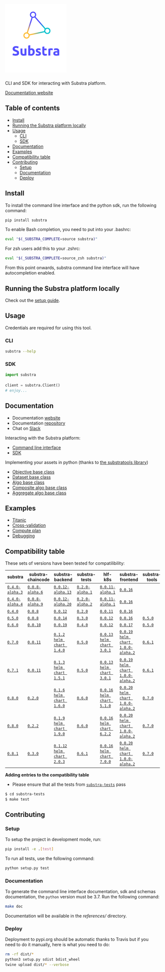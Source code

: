 <h1><img src="substra-logo.svg" alt="substra" width="200"/></h1>

CLI and SDK for interacting with Substra platform.

[Documentation website](https://doc.substra.ai/)

## Table of contents

- [Install](#install)
- [Running the Substra platform locally](#running-the-substra-platform-locally)
- [Usage](#usage)
  - [CLI](#cli)
  - [SDK](#sdk)
- [Documentation](#documentation)
- [Examples](#examples)
- [Compatibility table](#compatibility-table)
- [Contributing](#contributing)
  - [Setup](#setup)
  - [Documentation](#documentation-1)
  - [Deploy](#deploy)

## Install

To install the command line interface and the python sdk, run the following command:

```sh
pip install substra
```

To enable Bash completion, you need to put into your .bashrc:

```sh
eval "$(_SUBSTRA_COMPLETE=source substra)"
```

For zsh users add this to your .zshrc:

```sh
eval "$(_SUBSTRA_COMPLETE=source_zsh substra)"
```

From this point onwards, substra command line interface will have autocompletion enabled.

## Running the Substra platform locally

Check out the [setup guide](https://doc.substra.ai/setup/local_install_skaffold.html).

## Usage

Credentials are required for using this tool.

### CLI

```sh
substra --help
```

### SDK

```python
import substra

client = substra.Client()
# enjoy...
```

## Documentation

- Documentation [website](https://doc.substra.ai)
- Documentation [repository](https://github.com/SubstraFoundation/substra-documentation)
- Chat on [Slack](https://substra-workspace.slack.com)

Interacting with the Substra platform:

- [Command line interface](./references/cli.md)
- [SDK](./references/sdk.md)

Implementing your assets in python (thanks to [the substratools library](https://github.com/substrafoundation/substra-tools))

- [Objective base class](https://github.com/SubstraFoundation/substra-tools/blob/master/docs/api.md#metrics)
- [Dataset base class](https://github.com/SubstraFoundation/substra-tools/blob/master/docs/api.md#opener)
- [Algo base class](https://github.com/SubstraFoundation/substra-tools/blob/master/docs/api.md#algo)
- [Composite algo base class](https://github.com/SubstraFoundation/substra-tools/blob/master/docs/api.md#compositealgo)
- [Aggregate algo base class](https://github.com/SubstraFoundation/substra-tools/blob/master/docs/api.md#aggregatealgo)

## Examples

- [Titanic](./examples/titanic/README.md)
- [Cross-validation](./examples/cross_val/README.md)
- [Compute plan](./examples/compute_plan/README.md)
- [Debugging](./examples/debugging/README.md)

## Compatibility table

These sets of versions have been tested for compatilibility:

| substra  | substra-chaincode  | substra-backend  | substra-tests  | hlf-k8s  | substra-frontend  | substra-tools |
|---|---|---|---|---|---| --- |
| [`0.4.0-alpha.3`](https://github.com/SubstraFoundation/substra/releases/tag/0.4.0-alpha.3) | [`0.0.8-alpha.6`](https://github.com/SubstraFoundation/substra-chaincode/releases/tag/0.0.8-alpha.6) | [`0.0.12-alpha.13`](https://github.com/SubstraFoundation/substra-backend/releases/tag/0.0.12-alpha.13) | [`0.2.0-alpha.1`](https://github.com/SubstraFoundation/substra-tests/releases/tag/0.2.0-alpha.1) | [`0.0.11-alpha.1`](https://github.com/SubstraFoundation/hlf-k8s/releases/tag/0.0.11-alpha.1) | [`0.0.16`](https://github.com/SubstraFoundation/substra-frontend/releases/tag/0.0.16) | |
| [`0.4.0-alpha.4`](https://github.com/SubstraFoundation/substra/releases/tag/0.4.0-alpha.4) | [`0.0.8-alpha.9`](https://github.com/SubstraFoundation/substra-chaincode/releases/tag/0.0.8-alpha.9) | [`0.0.12-alpha.20`](https://github.com/SubstraFoundation/substra-backend/releases/tag/0.0.12-alpha.20) | [`0.2.0-alpha.2`](https://github.com/SubstraFoundation/substra-tests/releases/tag/0.2.0-alpha.2) | [`0.0.11-alpha.1`](https://github.com/SubstraFoundation/hlf-k8s/releases/tag/0.0.11-alpha.1) | [`0.0.16`](https://github.com/SubstraFoundation/substra-frontend/releases/tag/0.0.16) | |
| [`0.4.0`](https://github.com/SubstraFoundation/substra/releases/tag/0.4.0) | [`0.0.8`](https://github.com/SubstraFoundation/substra-chaincode/releases/tag/0.0.8) | [`0.0.12`](https://github.com/SubstraFoundation/substra-backend/releases/tag/0.0.12) | [`0.2.0`](https://github.com/SubstraFoundation/substra-tests/releases/tag/0.2.0) | [`0.0.11`](https://github.com/SubstraFoundation/hlf-k8s/releases/tag/0.0.11) | [`0.0.16`](https://github.com/SubstraFoundation/substra-frontend/releases/tag/0.0.16) | |
| [`0.5.0`](https://github.com/SubstraFoundation/substra/releases/tag/0.5.0) | [`0.0.8`](https://github.com/SubstraFoundation/substra-chaincode/releases/tag/0.0.8) | [`0.0.14`](https://github.com/SubstraFoundation/substra-backend/releases/tag/0.0.14) | [`0.3.0`](https://github.com/SubstraFoundation/substra-tests/releases/tag/0.3.0) | [`0.0.12`](https://github.com/SubstraFoundation/hlf-k8s/releases/tag/0.0.12) | [`0.0.16`](https://github.com/SubstraFoundation/substra-frontend/releases/tag/0.0.16) | [`0.5.0`](https://github.com/SubstraFoundation/substra-tools/releases/tag/0.5.0) |
| [`0.6.0`](https://github.com/SubstraFoundation/substra/releases/tag/0.6.0) | [`0.0.10`](https://github.com/SubstraFoundation/substra-chaincode/releases/tag/0.0.10) | [`0.0.19`](https://github.com/SubstraFoundation/substra-backend/releases/tag/0.0.19) | [`0.4.0`](https://github.com/SubstraFoundation/substra-tests/releases/tag/0.4.0) | [`0.0.12`](https://github.com/SubstraFoundation/hlf-k8s/releases/tag/0.0.12) | [`0.0.17`](https://github.com/SubstraFoundation/substra-frontend/releases/tag/0.0.17) | [`0.5.0`](https://github.com/SubstraFoundation/substra-tools/releases/tag/0.5.0) |
| [`0.7.0`](https://github.com/SubstraFoundation/substra/releases/tag/0.7.0) | [`0.0.11`](https://github.com/SubstraFoundation/substra-chaincode/releases/tag/0.0.11) | [`0.1.2`](https://github.com/SubstraFoundation/substra-backend/releases/tag/0.1.2) <br>[`helm chart 1.4.0`](https://artifacthub.io/packages/helm/substra/substra-backend/1.4.0) | [`0.5.0`](https://github.com/SubstraFoundation/substra-tests/releases/tag/0.5.0) | [`0.0.13`](https://github.com/SubstraFoundation/hlf-k8s/releases/tag/0.0.13) <br>[`helm chart 3.0.1`](https://artifacthub.io/packages/helm/substra/hlf-k8s/3.0.1) | [`0.0.19`](https://github.com/SubstraFoundation/substra-frontend/releases/tag/0.0.19) <br>[`helm chart 1.0.0-alpha.2`](https://artifacthub.io/packages/helm/substra/substra-frontend/1.0.0-alpha.2) | [`0.6.1`](https://github.com/SubstraFoundation/substra-tools/releases/tag/0.6.1) |
| [`0.7.1`](https://github.com/SubstraFoundation/substra/releases/tag/0.7.1) | [`0.0.11`](https://github.com/SubstraFoundation/substra-chaincode/releases/tag/0.0.11) | [`0.1.3`](https://github.com/SubstraFoundation/substra-backend/releases/tag/0.1.3) <br>[`helm chart 1.5.1`](https://artifacthub.io/packages/helm/substra/substra-backend/1.5.1) | [`0.5.0`](https://github.com/SubstraFoundation/substra-tests/releases/tag/0.5.0) | [`0.0.13`](https://github.com/SubstraFoundation/hlf-k8s/releases/tag/0.0.13) <br>[`helm chart 3.0.1`](https://artifacthub.io/packages/helm/substra/hlf-k8s/3.0.1) | [`0.0.19`](https://github.com/SubstraFoundation/substra-frontend/releases/tag/0.0.19) <br>[`helm chart 1.0.0-alpha.2`](https://artifacthub.io/packages/helm/substra/substra-frontend/1.0.0-alpha.2) | [`0.6.1`](https://github.com/SubstraFoundation/substra-tools/releases/tag/0.6.1) |
| [`0.8.0`](https://github.com/SubstraFoundation/substra/releases/tag/0.8.0) | [`0.2.0`](https://github.com/SubstraFoundation/substra-chaincode/releases/tag/0.2.0) | [`0.1.6`](https://github.com/SubstraFoundation/substra-backend/releases/tag/0.1.6) <br>[`helm chart 1.6.0`](https://artifacthub.io/packages/helm/substra/substra-backend/1.6.0) | [`0.6.0`](https://github.com/SubstraFoundation/substra-tests/releases/tag/0.6.0) | [`0.0.16`](https://github.com/SubstraFoundation/hlf-k8s/releases/tag/0.0.16) <br>[`helm chart 5.1.0`](https://artifacthub.io/packages/helm/substra/hlf-k8s/5.1.0) | [`0.0.20`](https://github.com/SubstraFoundation/substra-frontend/releases/tag/0.0.20) <br>[`helm chart 1.0.0-alpha.2`](https://artifacthub.io/packages/helm/substra/substra-frontend/1.0.0-alpha.2) | [`0.7.0`](https://github.com/SubstraFoundation/substra-tools/releases/tag/0.7.0) |
| [`0.8.0`](https://github.com/SubstraFoundation/substra/releases/tag/0.8.0) | [`0.2.2`](https://github.com/SubstraFoundation/substra-chaincode/releases/tag/0.2.2) | [`0.1.9`](https://github.com/SubstraFoundation/substra-backend/releases/tag/0.1.9) <br>[`helm chart 1.9.0`](https://artifacthub.io/packages/helm/substra/substra-backend/1.9.0) | [`0.6.0`](https://github.com/SubstraFoundation/substra-tests/releases/tag/0.6.0) | [`0.0.16`](https://github.com/SubstraFoundation/hlf-k8s/releases/tag/0.0.16) <br>[`helm chart 6.2.2`](https://artifacthub.io/packages/helm/substra/hlf-k8s/6.2.2) | [`0.0.20`](https://github.com/SubstraFoundation/substra-frontend/releases/tag/0.0.20) <br>[`helm chart 1.0.0-alpha.2`](https://artifacthub.io/packages/helm/substra/substra-frontend/1.0.0-alpha.2) | [`0.7.0`](https://github.com/SubstraFoundation/substra-tools/releases/tag/0.7.0) |
 [`0.8.1`](https://github.com/SubstraFoundation/substra/releases/tag/0.8.1) | [`0.3.0`](https://github.com/SubstraFoundation/substra-chaincode/releases/tag/0.3.0) | [`0.1.12`](https://github.com/SubstraFoundation/substra-backend/releases/tag/0.1.12) <br>[`helm chart 2.0.3`](https://artifacthub.io/packages/helm/substra/substra-backend/2.0.3) | [`0.6.1`](https://github.com/SubstraFoundation/substra-tests/releases/tag/0.6.1) | [`0.0.16`](https://github.com/SubstraFoundation/hlf-k8s/releases/tag/0.0.16) <br>[`helm chart 7.0.0`](https://artifacthub.io/packages/helm/substra/hlf-k8s/7.0.0) | [`0.0.20`](https://github.com/SubstraFoundation/substra-frontend/releases/tag/0.0.20) <br>[`helm chart 1.0.0-alpha.2`](https://artifacthub.io/packages/helm/substra/substra-frontend/1.0.0-alpha.2) | [`0.7.0`](https://github.com/SubstraFoundation/substra-tools/releases/tag/0.7.0) |


**Adding entries to the compatibility table**

- Please ensure that all the tests from [`substra-tests`](https://github.com/SubstraFoundation/substra-tests/) pass

```sh
$ cd substra-tests
$ make test
```

## Contributing

### Setup

To setup the project in development mode, run:

```sh
pip install -e .[test]
```

To run all tests, use the following command:

```sh
python setup.py test
```

### Documentation

To generate the command line interface documentation, sdk and schemas documentation, the `python` version
must be 3.7. Run the following command:

```sh
make doc
```

Documentation will be available in the *references/* directory.

### Deploy

Deployment to pypi.org should be automatic thanks to Travis but if you need to do it manually, here is what you need to do:

```sh
rm -rf dist/*
python3 setup.py sdist bdist_wheel
twine upload dist/* --verbose
```
